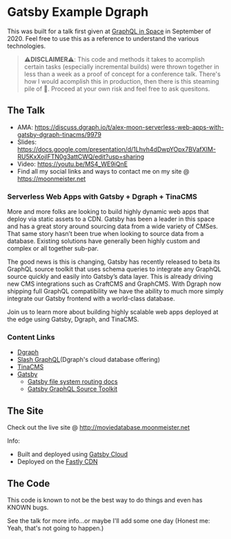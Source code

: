 # Gatsby Example Dgraph

This was built for a talk first given at [GraphQL in Space](https://www.graphqlcon.space/) in September of 2020. Feel free to use this as a reference to understand the various technologies. 

> ⚠️**DISCLAIMER**⚠️: This code and methods it takes to acomplish certain tasks (especially incremental builds) were thrown together in less than a week as a proof of concept for a conference talk. There's how I would acomplish this in production, then there is this steaming pile of 💩. Proceed at your own risk and feel free to ask quesitons. 

## The Talk

  - AMA: https://discuss.dgraph.io/t/alex-moon-serverless-web-apps-with-gatsby-dgraph-tinacms/9979
  - Slides: https://docs.google.com/presentation/d/1Lhvh4dDwpYOpx7BVafXIM-RU5KxXojlFTN0g3attCWQ/edit?usp=sharing
  - Video: https://youtu.be/MS4_WE9iQnE
  - Find all my social links and ways to contact me on my site @ https://moonmeister.net

### Serverless Web Apps with Gatsby + Dgraph + TinaCMS

More and more folks are looking to build highly dynamic web apps that deploy via static assets to a CDN. Gatsby has been a leader in this space and has a great story around sourcing data from a wide variety of CMSes. That same story hasn’t been true when looking to source data from a database. Existing solutions have generally been highly custom and complex or all together sub-par.

The good news is this is changing, Gatsby has recently released to beta its GraphQL source toolkit that uses schema queries to integrate any GraphQL source quickly and easily into Gatsby’s data layer. This is already driving new CMS integrations such as CraftCMS and GraphCMS. With Dgraph now shipping full GraphQL compatibility we have the ability to much more simply integrate our Gatsby frontend with a world-class database.

Join us to learn more about building highly scalable web apps deployed at the edge using Gatsby, Dgraph, and TinaCMS.

### Content Links

  - [Dgraph](https://dgraph.io/)
  - [Slash GraphQL](https://dgraph.io/slash-graphql)(Dgraph's cloud database offering)
  - [TinaCMS](https://tinacms.org/)
  - [Gatsby](https://gatsbyjs.com)
    - [Gatsby file system routing docs](https://www.gatsbyjs.com/docs/file-system-page-creation/)
    - [Gatsby GraphQL Source Toolkit](https://github.com/gatsbyjs/gatsby-graphql-toolkit)


## The Site

Check out the live site @ http://moviedatabase.moonmeister.net

Info: 
- Built and deployed using [Gatsby Cloud](https://www.gatsbyjs.com/cloud/)
- Deployed on the [Fastly CDN](https://www.fastly.com/)

## The Code

This code is known to not be the best way to do things and even has KNOWN bugs. 

See the talk for more info...or maybe I'll add some one day (Honest me: Yeah, that's not going to happen.)


